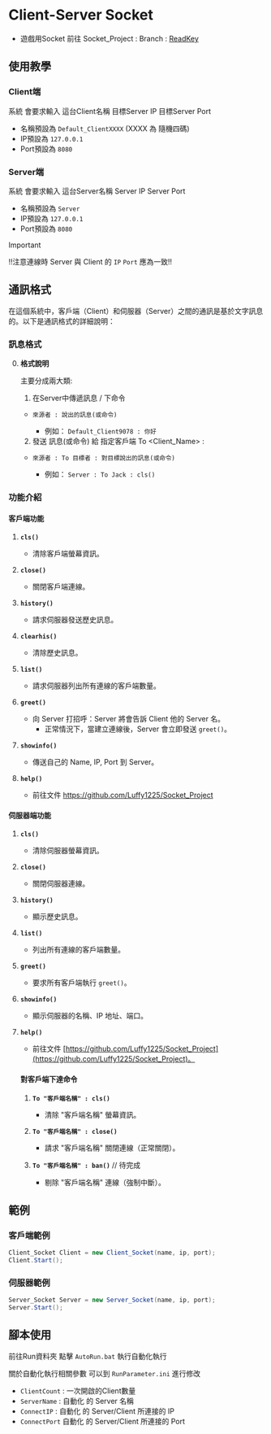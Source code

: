 # Client-Server Socket

 - 遊戲用Socket 前往 Socket_Project : Branch : [ReadKey](https://github.com/Luffy1225/Socket_Project/tree/ReadKey)

## 使用教學 

### Client端

系統 會要求輸入 這台Client名稱 目標Server IP 目標Server Port

* 名稱預設為 `Default_ClientXXXX` (XXXX 為 隨機四碼)
* IP預設為 `127.0.0.1` 
* Port預設為 `8080`

### Server端

系統 會要求輸入 這台Server名稱 Server IP Server Port

* 名稱預設為 `Server` 
* IP預設為 `127.0.0.1` 
* Port預設為 `8080`

> [!IMPORTANT]
> !!注意連線時 Server 與 Client 的 `IP` `Port` 應為一致!!

## 通訊格式

在這個系統中，客戶端（Client）和伺服器（Server）之間的通訊是基於文字訊息的。以下是通訊格式的詳細說明：

### 訊息格式

0. **格式說明**
    
    主要分成兩大類:
    1. 在Server中傳遞訊息 / 下命令
    - `來源者 : 說出的訊息(或命令)`
        
         - 例如： `Default_Client9078 : 你好`

    2. 發送 訊息(或命令) 給 指定客戶端 To <Client_Name> :<Message>
    - `來源者 : To 目標者 : 對目標說出的訊息(或命令)`

         - 例如： `Server : To Jack : cls()`


### 功能介紹

#### 客戶端功能

1. **`cls()`**
   - 清除客戶端螢幕資訊。

1. **`close()`**
   - 關閉客戶端連線。

1. **`history()`**
   - 請求伺服器發送歷史訊息。
     
1. **`clearhis()`**
   - 清除歷史訊息。

1. **`list()`**
   - 請求伺服器列出所有連線的客戶端數量。
     
1. **`greet()`**
   - 向 Server 打招呼：Server 將會告訴 Client 他的 Server 名。
     - 正常情況下，當建立連線後，Server 會立即發送 `greet()`。

1. **`showinfo()`**
   - 傳送自己的 Name, IP, Port 到 Server。

1. **`help()`**
   - 前往文件 https://github.com/Luffy1225/Socket_Project


#### 伺服器端功能

1. **`cls()`**
   - 清除伺服器螢幕資訊。

1. **`close()`**
   - 關閉伺服器連線。

1. **`history()`**
   - 顯示歷史訊息。

1. **`list()`**
   - 列出所有連線的客戶端數量。

1. **`greet()`**
   - 要求所有客戶端執行 `greet()`。

1. **`showinfo()`**
   - 顯示伺服器的名稱、IP 地址、端口。

1. **`help()`**
   - 前往文件 [https://github.com/Luffy1225/Socket_Project](https://github.com/Luffy1225/Socket_Project)。

    #### 對客戶端下達命令

    1. **`To "客戶端名稱" : cls()`**
       - 清除 "客戶端名稱" 螢幕資訊。
    
    1. **`To "客戶端名稱" : close()`**
       - 請求 "客戶端名稱" 關閉連線（正常關閉）。
    
    1. **`To "客戶端名稱" : ban()`** // 待完成
       - 剔除 "客戶端名稱" 連線（強制中斷）。

## 範例

### 客戶端範例

```csharp
Client_Socket Client = new Client_Socket(name, ip, port);
Client.Start();
```

### 伺服器範例
```csharp
Server_Socket Server = new Server_Socket(name, ip, port);
Server.Start();
```

## 腳本使用

前往Run資料夾 點擊 `AutoRun.bat` 執行自動化執行

關於自動化執行相關參數 可以到 `RunParameter.ini` 進行修改
   - `ClientCount` : 一次開啟的Client數量
   - `ServerName` : 自動化 的 Server 名稱
   - `ConnectIP` : 自動化 的 Server/Client 所連接的 IP
   - `ConnectPort` 自動化 的 Server/Client 所連接的 Port
